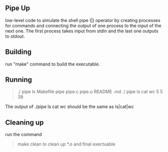 

## Pipe Up

low-level code to simulate the shell pipe (|) operator by creating processes for commands and connecting the output of one process to the input of the next one. The first process takes input from stdin and the last one outputs to stdout.
## Building

run "make" command to build the executable.
## Running
> ./ pipe ls
Makefile pipe pipe.c pipe.o README .md
> ./ pipe ls cat wc
5 5 38

The output of 
./pipe ls cat wc
should be the same as ls|cat|wc
## Cleaning up

run the command 
> make clean
to clean up  *.o and final exectuable
